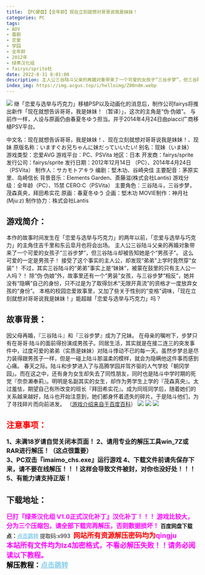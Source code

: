 ```yaml
---
title: 【PC硬盘】【全年龄】现在立刻就想对哥哥说我是妹妹！
categories: PC
tags:
- ADV
- 喜剧
- 恋爱
- 学园
- 全年龄
- 2012年
- 绿茶汉化组
- fairys/sprite社
date: 2022-8-31 8:01:00
description: 主人公三谷陆斗父亲的再婚对象带来了一个可爱的女孩子“三谷步梦”，但三谷陆斗却被告知她是个“男孩子”。这么可爱的一定是男孩子！接受了这个事实的主人公，却发现“弟弟”上学时竟然穿“女装”！不过，其实三谷陆斗的“弟弟”事实上是“妹妹”，被蒙在鼓里的只有主人公一人吗？！除“伪·伪娘”外，故事里还有一个“男装”女孩，与三谷步梦“相反”，她并没有“隐瞒”自己的身份，只不过是为了取得剑术“无限开真流”的资格才一度放弃女孩的“身份”。本格的校园恋爱故事里，又加了些关于性别的“变格”调味，「现在立刻就想对哥哥说我是妹妹！」能超越「恋爱与选举与巧克力」吗？
index_img: https://img.acgus.top/i/helloimg/Z80ndm.webp
---
```

![](https://img.acgus.top/i/helloimg/Z80ndm.webp)
继「恋爱与选举与巧克力」移植PSP以及动画化的消息后，制作公司fairys将推出新作「现在就想告诉哥哥，我是妹妹！（暂译）」，这次的主角是“伪·伪娘”。
与前作一样，人设与原画仍由春夏冬ゆう担当。并于2014年4月24日由piacci广商移植PSV平台。

中文名：现在就想告诉哥哥，我是妹妹！、现在立刻就想对哥哥说我是妹妹！、现妹
原版名称：いますぐお兄ちゃんに妹だっていいたい!
别名：现妹（いま妹）
游戏类型：恋爱AVG
游戏平台：PC、PSVita
地区：日本
开发商：fairys/sprite
发行公司：fairys/sprite
发行日期：2012年12月14日 （PC）、2014年4月24日（PSVita）
制作人：サカモトアキラ
编剧：堅木功、谷崎央佳
主要配音：茅原实里、岛崎信长
背景音乐：Elements Garden、斎藤滋(株式会社Lantis)
游戏分级：全年龄（PC）、15禁 CERO:C（PSVita）
主要角色：三谷陆斗，三谷步梦，茂森真央，拜田希实花
原画：春夏冬ゆう
企画：堅木功
MOVIE制作：神月社(Mju:z)
制作协力：株式会社Lantis

## 游戏简介：
本作的故事时间发生在「恋爱与选举与巧克力」的两年以前，「恋爱与选举与巧克力」的主角住吉千里和东云皐月也将会出场。
主人公三谷陆斗父亲的再婚对象带来了一个可爱的女孩子“三谷步梦”，但三谷陆斗却被告知她是个“男孩子”。
这么可爱的一定是男孩子！
接受了这个事实的主人公，却发现“弟弟”上学时竟然穿“女装”！
不过，其实三谷陆斗的“弟弟”事实上是“妹妹”，被蒙在鼓里的只有主人公一人吗？！
除“伪·伪娘”外，故事里还有一个“男装”女孩，与三谷步梦“相反”，她并没有“隐瞒”自己的身份，只不过是为了取得剑术“无限开真流”的资格才一度放弃女孩的“身份”。
本格的校园恋爱故事里，又加了些关于性别的“变格”调味，「现在立刻就想对哥哥说我是妹妹！」能超越「恋爱与选举与巧克力」吗？

## **故事背景：**
因父母再婚，『三谷陆斗』和『三谷步梦』成为了兄妹。
在母亲的嘱咐下，步梦只有在哥哥·陆斗的面前得扮演成男孩子。同居生活，其实就是在接二连三的突发事件中，过度可爱的弟弟（实质是妹妹）对陆斗悸动不已的每一天。虽然步梦总是尽力装得跟男孩子一样，但是一碰上陆斗那温柔的模样，就会为隐瞒他这件事而感到心痛。
春天之际。陆斗和步梦进入了与高腾学园并驾齐驱的人气学校「朝冈学园」。而在这之中，还有身为女生却失去了同性朋友，同时也是陆斗中学时期的死党『奈奈濑奉莉』。明明是名副其实的女生，却作为男学生上学的『茂森真央』。太过羞怯，期望自己有所改变的班长『拜田希实花』。成为同班同学后，随着她们的关系越来越好，陆斗也开始注意到，她们都身怀着遗失的碎片。于是陆斗他们，为了寻找碎片而向前进发。
（[游戏介绍来自于百度百科](https://baike.baidu.com/item/%E7%8E%B0%E5%9C%A8%E5%B0%B1%E6%83%B3%E5%91%8A%E8%AF%89%E5%93%A5%E5%93%A5%EF%BC%8C%E6%88%91%E6%98%AF%E5%A6%B9%E5%A6%B9%EF%BC%81/2771532)）
![](https://img.acgus.top/i/helloimg/Z80ApA.webp)
![](https://img.acgus.top/i/helloimg/Z80S55.webp)
![](https://img.acgus.top/i/helloimg/Z80im0.webp)








## <font color=#FF0000 >注意事项：</font>
<font size=3><b>1、未满18岁请自觉关闭本页面！
2、请用专业的解压工具win_7Z或RAR进行解压！（这点很重要）  
3、PC双击『imaimo_chs.exe』运行游戏
4、下载文件前请先保存下来，请不要在线解压！！！这样会导致文件被封，对你也没好处！！！
5、有能力请支持正版！</b></font>

## 下载地址：
<font color=#FF00FF size=3>**已打『绿茶汉化组 V1.0正式汉化补丁』汉化补丁！！！**</font>
<font color=#FF00FF size=3>**游戏比较大，分为三个压缩包，请全部下载完再解压，否则数据损坏！**</font>
<b>百度网盘下载点：</b><a href="https://pan.baidu.com/s/128Yow0NEj8CviLyJ3RhB1g?pwd=x993" style="color: #87CEEB;"><b>点击跳转</b></a> 提取码:x993
<a style="padding: 0" href="https://post.qingju.org/AD/"><img style="max-width:100%" src="https://img.acgus.top/i/2024/07/478f689b8021d8d499ab43d21acf137a.gif" alt=""></a>
<b><font color=#FF0000 size=4>网站所有资源解压密码均为</b></font><b><font color=#FF00FF size=4>qingju</font><font color=#FF0000 ></font></b><br><b><font color=#FF00FF size=4>本站所有文件均为lz4加密格式，不看必解压失败！！请务必阅读以下教程。</b></font><br><b><font color=#000 size=4>解压教程：</b><a href="https://post.qingju.org/tutorial/000/" style="color: #87CEEB;"><b>点击跳转</b></a>